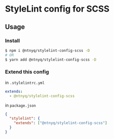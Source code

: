 # StyleLint config for SCSS

## Usage

### Install

```bash
$ npm i @ntnyq/stylelint-config-scss -D
# OR
$ yarn add @ntnyq/stylelint-config-scss -D
```

### Extend this config

in `.stylelintrc.yml`

```yaml
extends:
  - @ntnyq/stylelint-config-scss
```

in `package.json`

```json
{
  "stylelint": {
    "extends": ["@ntnyq/stylelint-config-scss"]
  }
}
```
